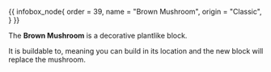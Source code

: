 {{ infobox_node{
	order = 39,
	name = "Brown Mushroom",
	origin = "Classic",
} }}

The **Brown Mushroom** is a decorative plantlike block.

It is buildable to, meaning you can build in its location and the new block will replace the mushroom.

